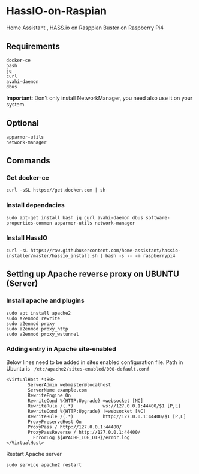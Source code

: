 # HassIO-on-Raspian
Home Assistant , HASS.io on Rasppian Buster on Raspberry Pi4


## Requirements

```
docker-ce
bash
jq
curl
avahi-daemon
dbus
```

**Important**: Don't only install NetworkManager, you need also use it on your system.

## Optional

```
apparmor-utils
network-manager
```


## Commands

### Get docker-ce
```
curl -sSL https://get.docker.com | sh
```
### Install dependacies
```
sudo apt-get install bash jq curl avahi-daemon dbus software-properties-common apparmor-utils network-manager
```
### Install HassIO
```
curl -sL https://raw.githubusercontent.com/home-assistant/hassio-installer/master/hassio_install.sh | bash -s -- -m raspberrypi4
```

## Setting up Apache reverse proxy on UBUNTU (Server)

### Install apache and plugins

```
sudo apt install apache2
sudo a2enmod rewrite
sudo a2enmod proxy
sudo a2enmod proxy_http
sudo a2enmod proxy_wstunnel
```

### Adding entry in Apache site-enabled

Below lines need to be added in sites enabled configuration file. Path in Ubuntu is ``` /etc/apache2/sites-enabled/000-default.conf```

```
<VirtualHost *:80>
        ServerAdmin webmaster@localhost
        ServerName example.com
        RewriteEngine On
        RewriteCond %{HTTP:Upgrade} =websocket [NC]
        RewriteRule /(.*)           ws://127.0.0.1:44400/$1 [P,L]
        RewriteCond %{HTTP:Upgrade} !=websocket [NC]
        RewriteRule /(.*)           http://127.0.0.1:44400/$1 [P,L]
        ProxyPreserveHost On
        ProxyPass / http://127.0.0.1:44400/
        ProxyPassReverse / http://127.0.0.1:44400/
	      ErrorLog ${APACHE_LOG_DIR}/error.log
</VirtualHost>
```

Restart Apache server
```
sudo service apache2 restart
```
